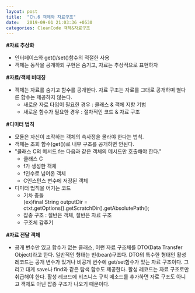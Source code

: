 ```yaml
---
layout: post
title:  "Ch.6 객체와 자료구조"
date:   2019-09-01 21:03:36 +0530
categories: CleanCode 객체&자료구조
---
```


**\#자료 추상화**
- 인터페이스와 get()/set()함수의 적절한 사용
- 객체는 동작을 공개하되 구현은 숨기고, 자료는 추상적으로 표현하자


**\#자료/객체 비대칭**
- 객체는 자료를 숨기고 함수를 공개한다. 자료 구조는 자료를 그대로 공개하며 별다른 함수는 제공하지 않는다.  
	- 새로운 자료 타입이 필요한 경우 : 클래스 & 객체 지향 기법
	- 새로운 함수가 필요한 경우 : 절차적인 코드 & 자료 구조

**\#디미터 법칙**
- 모듈은 자신이 조작하는 객체의 속사정을 몰라야 한다는 법칙.
- 객체는 조회 함수(get())로 내부 구조를 공개하면 안된다.
- "클래스 C의 메서드 f는 다음과 같은 객체의 메서드만 호출해야 한다."
	- 클래스 C
	- f가 생성한 객체
	- f인수로 넘어온 객체
	- C인스턴스 변수에 저장된 객체  	
- 디미터 법칙을 어기는 코드
	- 기차 충돌  
		(ex)final String outputDir = ctxt.getOptions().getScratchDir().getAbsolutePath();
	- 잡종 구조 : 절반은 객체, 절반은 자료 구조
	- 구조체 감추기

**\#자료 전달 객체**
 - 공개 변수만 있고 함수가 없는 클래스, 이런 자료 구조체를 DTO(Data Transfer Object)라고 한다. 일반적인 형태는 빈(bean)구조다.
DTO의 특수한 형태인 활성 레코드는 공개 변수가 있거나 비공개 변수에 get/set함수가 있는 자료 구조이다. 그리고 대게 save나 find와 같은 탐색 함수도 제공한다. 활성 레코드는 자료 구조로만 취급해야 한다. 활성 레코드에 비즈니스 규칙 메소드를 추가하면 자료 구조도 아니고 객체도 아닌 잡종 구조가 나오기 때문이다.